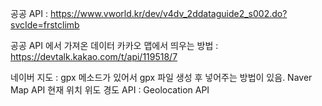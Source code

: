 공공 API : https://www.vworld.kr/dev/v4dv_2ddataguide2_s002.do?svcIde=frstclimb

공공 API 에서 가져온 데이터 카카오 맵에서 띄우는 방법 : https://devtalk.kakao.com/t/api/119518/7

네이버 지도 : gpx 메소드가 있어서 gpx 파일 생성 후 넣어주는 방법이 있음.
Naver Map API
현재 위치 위도 경도 API : Geolocation API

